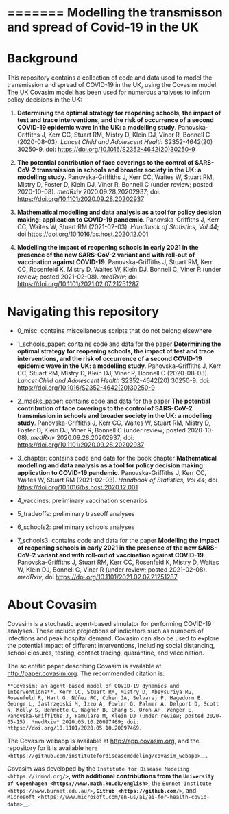 =======
Modelling the transmisson and spread of Covid-19 in the UK
=======
Background
==========
This repository contains a collection of code and data used to model the transmission and spread of COVID-19 in the UK, using the Covasim model.
The UK Covasim model has been used for numerous analyses to inform policy decisions in the UK:

1. **Determining the optimal strategy for reopening schools, the impact of test and trace interventions, and the risk of occurrence of a second COVID-19 epidemic wave in the UK: a modelling study**. Panovska-Griffiths J, Kerr CC, Stuart RM, Mistry D, Klein DJ, Viner R, Bonnell C (2020-08-03). *Lancet Child and Adolescent Health* S2352-4642(20) 30250-9. doi: https://doi.org/10.1016/S2352-4642(20)30250-9

2. **The potential contribution of face coverings to the control of SARS-CoV-2 transmission in schools and broader society in the UK: a modelling study**. Panovska-Griffiths J, Kerr CC, Waites W, Stuart RM, Mistry D, Foster D, Klein DJ, Viner R, Bonnell C (under review; posted 2020-10-08). *medRxiv* 2020.09.28.20202937; doi: https://doi.org/10.1101/2020.09.28.20202937

3. **Mathematical modelling and data analysis as a tool for policy decision making: application to COVID-19 pandemic**. Panovska-Griffiths J, Kerr CC, Waites W, Stuart RM (2021-02-03). *Handbook of Statistics, Vol 44*; doi https://doi.org/10.1016/bs.host.2020.12.001

4. **Modelling the impact of reopening schools in early 2021 in the presence of the new SARS-CoV-2 variant and with roll-out of vaccination against COVID-19**. Panovska-Griffiths J, Stuart RM, Kerr CC, Rosenfeld K, Mistry D, Waites W, Klein DJ, Bonnell C, Viner R (under review; posted 2021-02-08). *medRxiv*; doi https://doi.org/10.1101/2021.02.07.21251287 


Navigating this repository
==========
* 0_misc: contains miscellaneous scripts that do not belong elsewhere

* 1_schools_paper: contains code and data for the paper **Determining the optimal strategy for reopening schools, the impact of test and trace interventions, and the risk of occurrence of a second COVID-19 epidemic wave in the UK: a modelling study**. Panovska-Griffiths J, Kerr CC, Stuart RM, Mistry D, Klein DJ, Viner R, Bonnell C (2020-08-03). *Lancet Child and Adolescent Health* S2352-4642(20) 30250-9. doi: https://doi.org/10.1016/S2352-4642(20)30250-9

* 2_masks_paper: contains code and data for the paper **The potential contribution of face coverings to the control of SARS-CoV-2 transmission in schools and broader society in the UK: a modelling study**. Panovska-Griffiths J, Kerr CC, Waites W, Stuart RM, Mistry D, Foster D, Klein DJ, Viner R, Bonnell C (under review; posted 2020-10-08). *medRxiv* 2020.09.28.20202937; doi: https://doi.org/10.1101/2020.09.28.20202937

* 3_chapter: contains code and data for the book chapter **Mathematical modelling and data analysis as a tool for policy decision making: application to COVID-19 pandemic**. Panovska-Griffiths J, Kerr CC, Waites W, Stuart RM (2021-02-03). *Handbook of Statistics, Vol 44*; doi https://doi.org/10.1016/bs.host.2020.12.001

* 4_vaccines: preliminary vaccination scenarios

* 5_tradeoffs: preliminary traseoff analyses

* 6_schools2: preliminary schools analyses

* 7_schools3: contains code and data for the paper **Modelling the impact of reopening schools in early 2021 in the presence of the new SARS-CoV-2 variant and with roll-out of vaccination against COVID-19**. Panovska-Griffiths J, Stuart RM, Kerr CC, Rosenfeld K, Mistry D, Waites W, Klein DJ, Bonnell C, Viner R (under review; posted 2021-02-08). *medRxiv*; doi https://doi.org/10.1101/2021.02.07.21251287 


About Covasim
=============

Covasim is a stochastic agent-based simulator for performing COVID-19 analyses. These include projections of indicators such as numbers of infections and peak hospital demand. Covasim can also be used to explore the potential impact of different interventions, including social distancing, school closures, testing, contact tracing, quarantine, and vaccination.

The scientific paper describing Covasim is available at http://paper.covasim.org. The recommended citation is:

    **Covasim: an agent-based model of COVID-19 dynamics and interventions**. Kerr CC, Stuart RM, Mistry D, Abeysuriya RG, Rosenfeld R, Hart G, Núñez RC, Cohen JA, Selvaraj P, Hagedorn B, George L, Jastrzębski M, Izzo A, Fowler G, Palmer A, Delport D, Scott N, Kelly S, Bennette C, Wagner B, Chang S, Oron AP, Wenger E, Panovska-Griffiths J, Famulare M, Klein DJ (under review; posted 2020-05-15). *medRxiv* 2020.05.10.20097469; doi: https://doi.org/10.1101/2020.05.10.20097469.

The Covasim webapp is available at http://app.covasim.org, and the repository for it is available `here <https://github.com/institutefordiseasemodeling/covasim_webapp>`__.

Covasim was developed by the `Institute for Disease Modeling <https://idmod.org/>`__, with additional contributions from the `University of Copenhagen <https://www.math.ku.dk/english>`__, the `Burnet Institute <https://www.burnet.edu.au/>`__, `GitHub <https://github.com/>`__, and `Microsoft <https://www.microsoft.com/en-us/ai/ai-for-health-covid-data>`__.
